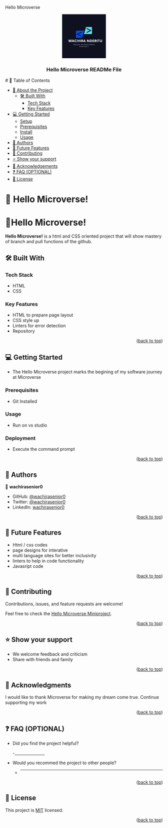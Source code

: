 <a name="readme-top">Hello Microverse</a>

<div align="center">
  <img src="murple_logo.png" alt="logo" width="140"  height="auto" />
  <br/>
  <h3><b>Hello Microverse READMe File</b></h3>
</div>
# 📗 Table of Contents

- [📖 About the Project](#about-project)
  - [🛠 Built With](#built-with)
    - [Tech Stack](#tech-stack)
    - [Key Features](#key-features)
- [💻 Getting Started](#getting-started)
  - [Setup](#setup)
  - [Prerequisites](#prerequisites)
  - [Install](#install)
  - [Usage](#usage)
- [👥 Authors](#authors)
- [🔭 Future Features](#future-features)
- [🤝 Contributing](#contributing)
- [⭐️ Show your support](#support)
- [🙏 Acknowledgements](#acknowledgements)
- [❓ FAQ (OPTIONAL)](#faq)
- [📝 License](#license)

# 📖 Hello Microverse! <a name="about-project"></a>

# 📖Hello Microverse!<a></a>

**Hello Microverse!** is a html and CSS oriented project that will show mastery of branch and pull functions of the github. 

## 🛠 Built With <a name="built-with"></a>

### Tech Stack <a name="tech-stack"></a>
- HTML
- CSS 
<!-- Features -->

### Key Features <a name="key-features"></a>

- HTML to prepare page layout
- CSS style up
- Linters for error detection
- Repository

<p align="right">(<a href="#readme-top">back to top</a>)</p>

## 💻 Getting Started <a name="getting-started"></a>

- The Hello Microverse project marks the begining of my software journey at Microverse

### Prerequisites

- Git Installed

<!--
Example command:


### Setup

- Run terminal on window
- clone my repository

<!--
Example commands:

```sh
  cd my-folder
  git clone git@github.com:myaccount/my-project.git
```
--->

### Usage

- Run on vs studio

### Deployment

- Execute the command prompt 

<!--
Example:

```sh

```
 -->

<p align="right">(<a href="#readme-top">back to top</a>)</p>

<!-- AUTHORS -->

## 👥 Authors <a name="authors"></a>

👤 **wachirasenior0**

- GitHub: [@wachirasenior0](https://github.com/githubhandle)
- Twitter: [@wachirasenior0](https://twitter.com/twitterhandle)
- LinkedIn: [wachirasenior0](https://linkedin.com/in/linkedinhandle)


<p align="right">(<a href="#readme-top">back to top</a>)</p>

## 🔭 Future Features <a name="future-features"></a>


- Html / css codes 
- page designs for interative 
- multi language sites for better inclusivity
- linters to help in code functionality 
- Javasript code

<p align="right">(<a href="#readme-top">back to top</a>)</p>

## 🤝 Contributing <a name="contributing"></a>

Contributions, issues, and feature requests are welcome!

Feel free to check the [Hello Microverse Miniproject](https://github.com/wachirasenior0/Hello-Microverse-Miniproject.git).

<p align="right">(<a href="#readme-top">back to top</a>)</p>

## ⭐️ Show your support <a name="support"></a>

- We welcome feedback and criticism 
- Share with friends and family 

<p align="right">(<a href="#readme-top">back to top</a>)</p>

## 🙏 Acknowledgments <a name="acknowledgements"></a>

I would like to thank Microverse for making my dream come true. Continue supporting my work

<p align="right">(<a href="#readme-top">back to top</a>)</p>

## ❓ FAQ (OPTIONAL) <a name="faq"></a>


- Did you find the project helpful?

  -_______________

- Would you recommed the project to other people?

  - _______________

<p align="right">(<a href="#readme-top">back to top</a>)</p>

## 📝 License <a name="license"></a>

This project is [MIT](https://choosealicense.com/licenses/mit/) licensed.
<p align="right">(<a href="#readme-top">back to top</a>)</p>
